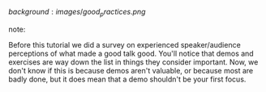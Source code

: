 $background:images/good_practices.png$

note:

Before this tutorial we did a survey on experienced 
speaker/audience perceptions of what made a good talk good.
You'll notice that demos and exercises are way down the list
in things they consider important. Now, we don't know if this is
because demos aren't valuable, or because most are badly done,
but it does mean that a demo shouldn't be your first focus.

